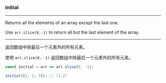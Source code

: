 ### initial

------------

Returns all the elements of an array except the last one.

Use `arr.slice(0,-1)` to return all but the last element of the array.

------------

返回数组中除最后一个元素外的所有元素。

使用 `arr.slice(0，-1)` 返回数组中除最后一个元素外的所有元素。

```js
const initial = arr => arr.slice(0, -1);
```

```js
initial([1, 2, 3]); // [1,2]
```
